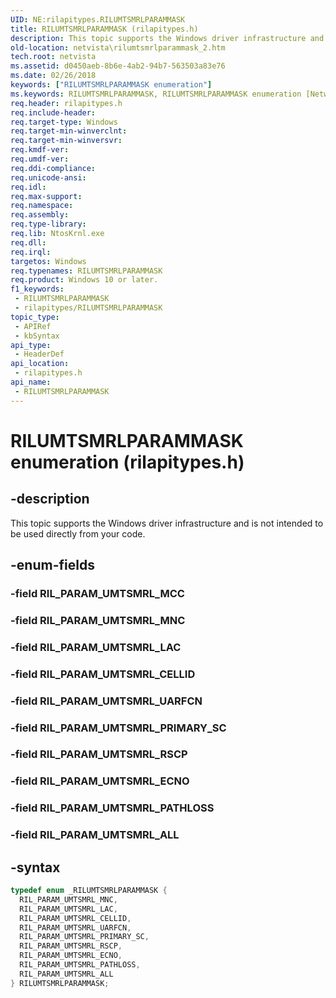 ```yaml
---
UID: NE:rilapitypes.RILUMTSMRLPARAMMASK
title: RILUMTSMRLPARAMMASK (rilapitypes.h)
description: This topic supports the Windows driver infrastructure and is not intended to be used directly from your code.
old-location: netvista\rilumtsmrlparammask_2.htm
tech.root: netvista
ms.assetid: d0450aeb-8b6e-4ab2-94b7-563503a83e76
ms.date: 02/26/2018
keywords: ["RILUMTSMRLPARAMMASK enumeration"]
ms.keywords: RILUMTSMRLPARAMMASK, RILUMTSMRLPARAMMASK enumeration [Network Drivers Starting with Windows Vista], RIL_PARAM_UMTSMRL_ALL, RIL_PARAM_UMTSMRL_CELLID, RIL_PARAM_UMTSMRL_ECNO, RIL_PARAM_UMTSMRL_LAC, RIL_PARAM_UMTSMRL_MNC, RIL_PARAM_UMTSMRL_PATHLOSS, RIL_PARAM_UMTSMRL_PRIMARY_SC, RIL_PARAM_UMTSMRL_RSCP, RIL_PARAM_UMTSMRL_UARFCN, netvista.rilumtsmrlparammask_2, rilapitypes/RILUMTSMRLPARAMMASK, rilapitypes/RIL_PARAM_UMTSMRL_ALL, rilapitypes/RIL_PARAM_UMTSMRL_CELLID, rilapitypes/RIL_PARAM_UMTSMRL_ECNO, rilapitypes/RIL_PARAM_UMTSMRL_LAC, rilapitypes/RIL_PARAM_UMTSMRL_MNC, rilapitypes/RIL_PARAM_UMTSMRL_PATHLOSS, rilapitypes/RIL_PARAM_UMTSMRL_PRIMARY_SC, rilapitypes/RIL_PARAM_UMTSMRL_RSCP, rilapitypes/RIL_PARAM_UMTSMRL_UARFCN
req.header: rilapitypes.h
req.include-header: 
req.target-type: Windows
req.target-min-winverclnt: 
req.target-min-winversvr: 
req.kmdf-ver: 
req.umdf-ver: 
req.ddi-compliance: 
req.unicode-ansi: 
req.idl: 
req.max-support: 
req.namespace: 
req.assembly: 
req.type-library: 
req.lib: NtosKrnl.exe
req.dll: 
req.irql: 
targetos: Windows
req.typenames: RILUMTSMRLPARAMMASK
req.product: Windows 10 or later.
f1_keywords:
 - RILUMTSMRLPARAMMASK
 - rilapitypes/RILUMTSMRLPARAMMASK
topic_type:
 - APIRef
 - kbSyntax
api_type:
 - HeaderDef
api_location:
 - rilapitypes.h
api_name:
 - RILUMTSMRLPARAMMASK
---
```


# RILUMTSMRLPARAMMASK enumeration (rilapitypes.h)


## -description

This topic supports the Windows driver infrastructure and is not intended to be used directly from your code.

## -enum-fields

### -field RIL_PARAM_UMTSMRL_MCC

### -field RIL_PARAM_UMTSMRL_MNC

### -field RIL_PARAM_UMTSMRL_LAC

### -field RIL_PARAM_UMTSMRL_CELLID

### -field RIL_PARAM_UMTSMRL_UARFCN

### -field RIL_PARAM_UMTSMRL_PRIMARY_SC

### -field RIL_PARAM_UMTSMRL_RSCP

### -field RIL_PARAM_UMTSMRL_ECNO

### -field RIL_PARAM_UMTSMRL_PATHLOSS

### -field RIL_PARAM_UMTSMRL_ALL

## -syntax

```cpp
typedef enum _RILUMTSMRLPARAMMASK {
  RIL_PARAM_UMTSMRL_MNC,
  RIL_PARAM_UMTSMRL_LAC,
  RIL_PARAM_UMTSMRL_CELLID,
  RIL_PARAM_UMTSMRL_UARFCN,
  RIL_PARAM_UMTSMRL_PRIMARY_SC,
  RIL_PARAM_UMTSMRL_RSCP,
  RIL_PARAM_UMTSMRL_ECNO,
  RIL_PARAM_UMTSMRL_PATHLOSS,
  RIL_PARAM_UMTSMRL_ALL
} RILUMTSMRLPARAMMASK;
```

